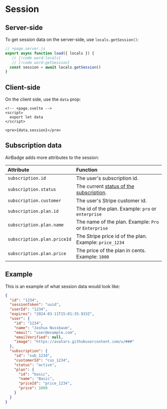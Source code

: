 # Session

## Server-side

To get session data on the server-side, use `locals.getSession()`:

```javascript
// +page.server.js
export async function load({ locals }) {
   // [!code word:locals]
   // [!code word:getSession]
  const session = await locals.getSession()
}
```

## Client-side

On the client side, use the `data` prop:

```svelte
<!-- +page.svelte -->
<script>
  export let data
</script>

<pre>{data.session}</pre>
```

## Subscription data

AirBadge adds more attributes to the session:

| Attribute                   | Function                                                                                                               |
| :-------------------------- | :--------------------------------------------------------------------------------------------------------------------- |
| `subscription.id`           | The user's subscription id.                                                                                            |
| `subscription.status`       | The current [status of the subscription](https://stripe.com/docs/api/subscriptions/object#subscription_object-status). |
| `subscription.customer`     | The user's Stripe customer id.                                                                                         |
| `subscription.plan.id`      | The id of the plan. Example: `pro` or `enterprise`                                                                     |
| `subscription.plan.name`    | The name of the plan. Example: `Pro` or `Enterprise`                                                                   |
| `subscription.plan.priceId` | The Stripe price id of the plan. Example: `price_1234`                                                                 |
| `subscription.plan.price`   | The price of the plan in cents. Example: `1000`                                                                        |

## Example

This is an example of what session data would look like:

```json
{
  "id": "1234",
  "sessionToken": "uuid",
  "userId": "1234",
  "expires": "2024-03-11T15:01:35.933Z",
  "user": {
    "id": "1234",
    "name": "Joshua Nussbaum",
    "email": "user@example.com",
    "emailVerified": null,
    "image": "https://avatars.githubusercontent.com/u/###"
  },
  "subscription": {
    "id": "sub_1234",
    "customerId": "cus_1234",
    "status": "active",
    "plan": {
      "id": "basic",
      "name": "Basic",
      "priceId": "price_1234",
      "price": 1000
    }
  }
}
```
